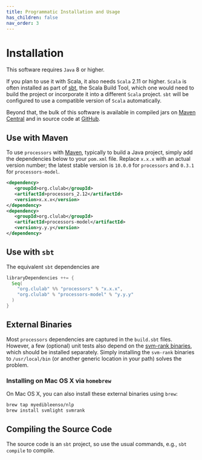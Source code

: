 ```yaml
---
title: Programmatic Installation and Usage
has_children: false
nav_order: 3
---
```


# Installation

This software requires `Java` 8 or higher.

If you plan to use it with Scala, it also needs `Scala` 2.11 or higher.  `Scala` is often installed as part of [sbt](https://www.scala-sbt.org/download.html), the Scala Build Tool, which one would need to build the project or incorporate it into a different `Scala` project.  `sbt` will be configured to use a compatible version of `Scala` automatically.

Beyond that, the bulk of this software is available in compiled jars on [Maven Central](https://search.maven.org/search?q=g:org.clulab%20a:processors*) and in source code at [GitHub](https://github.com/clulab/processors).

## Use with Maven

To use `processors` with [Maven](https://maven.apache.org/index.html), typically to build a Java project, simply add the dependencies below to your `pom.xml` file.  Replace `x.x.x` with an actual version number; the latest stable version is `10.0.0` for `processors` and `0.3.1` for `processors-model`.

```xml
<dependency>
   <groupId>org.clulab</groupId>
   <artifactId>processors_2.12</artifactId>
   <version>x.x.x</version>
</dependency>
<dependency>
   <groupId>org.clulab</groupId>
   <artifactId>processors-model</artifactId>
   <version>y.y.y</version>
</dependency>
```

## Use with `sbt`

The equivalent `sbt` dependencies are

```scala
libraryDependencies ++= {
  Seq(
    "org.clulab" %% "processors" % "x.x.x",
    "org.clulab" % "processors-model" % "y.y.y"
  )
}
```

## External Binaries

Most `processors` dependencies are captured in the `build.sbt` files. However, a few (optional) unit tests also depend on the [svm-rank binaries](https://www.cs.cornell.edu/people/tj/svm_light/svm_rank.html), which should be installed separately. Simply installing the `svm-rank` binaries to `/usr/local/bin` (or another generic location in your path) solves the problem.

### Installing on Mac OS X via `homebrew`

On Mac OS X, you can also install these external binaries using `brew`:

```bash
brew tap myedibleenso/nlp
brew install svmlight svmrank
```

<!---
### Skipping tests involving external binaries

Alternatively, when using `sbt` you can run just the unit tests that do not require external binaries with the following command:

```shell
sbt "testOnly -- -l NeedsExternalBinary"
```
--->

## Compiling the Source Code

The source code is an `sbt` project, so use the usual commands, e.g., `sbt compile` to compile.
